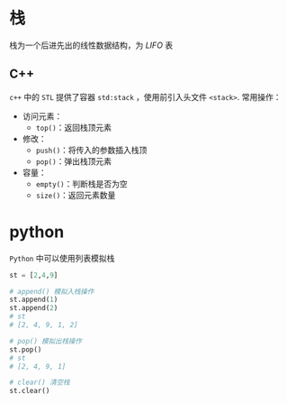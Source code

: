# 栈
栈为一个后进先出的线性数据结构，为 *LIFO* 表

## C++
`c++` 中的 `STL` 提供了容器 `std:stack` ，使用前引入头文件 `<stack>`.
常用操作：
- 访问元素：
  - `top()`：返回栈顶元素
- 修改：
  - `push()`：将传入的参数插入栈顶
  - `pop()`：弹出栈顶元素
- 容量：
  - `empty()`：判断栈是否为空
  - `size()`：返回元素数量

# python
`Python` 中可以使用列表模拟栈
```python
st = [2,4,9]

# append() 模拟入栈操作
st.append(1)
st.append(2)
# st
# [2, 4, 9, 1, 2]

# pop() 模拟出栈操作
st.pop()
# st
# [2, 4, 9, 1]

# clear() 清空栈
st.clear()
```